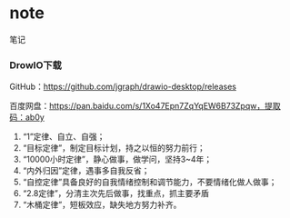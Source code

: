 # note
笔记



### DrowIO下载

GitHub：https://github.com/jgraph/drawio-desktop/releases

百度网盘：https://pan.baidu.com/s/1Xo47Epn7ZqYqEW6B73Zpqw，提取码：ab0y



1. “1”定律、自立、自强；
2. “目标定律”，制定目标计划，持之以恒的努力前行；
3. “10000小时定律”，静心做事，做学问，坚持3~4年；
4. “内外归因”定律，遇事多自我反省；
5. “自控定律”具备良好的自我情绪控制和调节能力，不要情绪化做人做事；
6. “2.8定律”，分清主次先后做事，找重点，抓主要矛盾
7. “木桶定律”，短板效应，缺失地方努力补齐。

